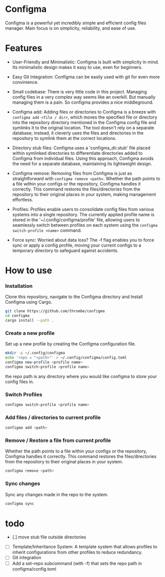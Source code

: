 # Configma
Configma is a powerful yet incredibly simple and efficient config files manager. Main focus is on simplicity, reliability, and ease of use.

# Features
- User-Friendly and Minimalistic:
Configma is built with simplicity in mind. Its minimalistic design makes it easy to use, even for beginners.

- Easy Git Integration:
Configma can be easily used with git for even more convinience.

- Small codebase:
There is very little code in this project. Managing config files in a very complex way seems like an overkill. But manually managing them is a pain. So configma provides a nice middleground.

- Configma add:
Adding files or directories to Configma is a breeze with `configma add <file / dir>`, which moves the specified file or directory into the repository directory mentioned in the Configma config file and symlinks it to the original location. The tool doesn't rely on a separate database; instead, it cleverly uses the files and directories in the repository to symlink them at the correct locations.

- Directory stub files:
Configma uses a 'configma_dir.stub' file placed within symlinked directories to differentiate directories added to Configma from individual files. Using this approach, Configma avoids the need for a separate database, maintaining its lightweight design. 

- Configma remove:
Removing files from Configma is just as straightforward with `configma remove <path>`. Whether the path points to a file within your configs or the repository, Configma handles it correctly. This command restores the files/directories from the repository to their original places in your system, making management effortless.

- Profiles:
Profiles enable users to consolidate config files from various systems into a single repository. The currently applied profile name is stored in the '~/.config/configma/profile' file, allowing users to seamlessly switch between profiles on each system using the `configma switch-profile <name>` command.

- Force sync:
Worried about data loss? The -f flag enables you to force sync or apply a config profile, moving your current configs to a temporary directory to safeguard against accidents.


# How to use
### Installation
Clone this repository, navigate to the Configma directory and Install Configma using Cargo.
```zsh
git clone https://github.com/thrombe/configma
cd configma
cargo install --path .
````

### Create a new profile
Set up a new profile by creating the Configma configuration file.
```zsh
mkdir -p ~/.config/configma
echo 'repo = "<path>"' > ~/.config/configma/config.toml
configma new-profile <profile name>
configma switch-profile <profile name>
```
the repo path is any directory where you would like configma to store your config files in.

### Switch Profiles
```zsh
configma switch-profile <profile name>
````

### Add files / directories to current profile
```zsh
configma add <path>
```

### Remove / Restore a file from current profile
Whether the path points to a file within your configs or the repository, Configma handles it correctly. This command restores the files/directories from the repository to their original places in your system.
```zsh
configma remove <path>
```

### Sync changes
Sync any changes made in the repo to the system.
```zsh
configma sync
```

# todo
- [.] move stub file outside directories
- [ ] Template/Inheritance System: A template system that allows profiles to inherit configurations from other profiles to reduce redundancy.
- [ ] Git integration
- [ ] Add a set-repo subcommand (with -f) that sets the repo path in configma/config.toml 
